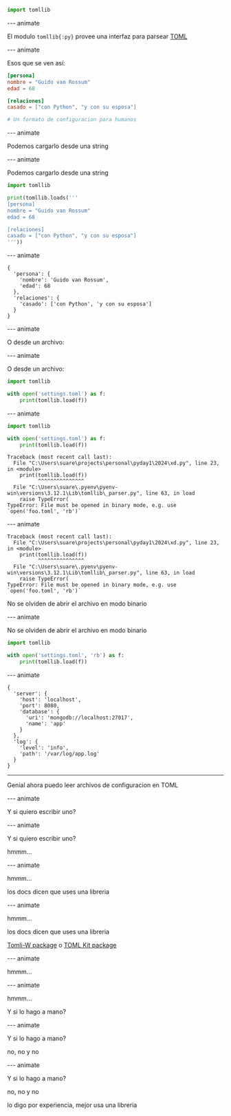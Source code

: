 ```py
import tomllib
```

--- animate

El modulo `tomllib{:py}` provee una interfaz para parsear [TOML](https://toml.io/en/)

--- animate

Esos que se ven así:

```toml
[persona]
nombre = "Guido van Rossum"
edad = 68

[relaciones]
casado = ["con Python", "y con su esposa"]

# Un formato de configuracion para humanos
```

--- animate

Podemos cargarlo desde una string

--- animate

Podemos cargarlo desde una string

```py
import tomllib

print(tomllib.loads('''
[persona]
nombre = "Guido van Rossum"
edad = 68

[relaciones]
casado = ["con Python", "y con su esposa"]
'''))
```

--- animate

```plain
{
  'persona': {
    'nombre': 'Guido van Rossum',
    'edad': 68
  },
  'relaciones': {
    'casado': ['con Python', 'y con su esposa']
  }
}
```

--- animate

O desde un archivo:

--- animate

O desde un archivo:

```py
import tomllib

with open('settings.toml') as f:
    print(tomllib.load(f))
```

--- animate

```py
import tomllib

with open('settings.toml') as f:
    print(tomllib.load(f))
```

```plain
Traceback (most recent call last):
  File "C:\Users\suare\projects\personal\pyday1\2024\xd.py", line 23, in <module>
    print(tomllib.load(f))
          ^^^^^^^^^^^^^^^
  File "C:\Users\suare\.pyenv\pyenv-win\versions\3.12.1\Lib\tomllib\_parser.py", line 63, in load
    raise TypeError(
TypeError: File must be opened in binary mode, e.g. use `open('foo.toml', 'rb')`
```

--- animate

```plain
Traceback (most recent call last):
  File "C:\Users\suare\projects\personal\pyday1\2024\xd.py", line 23, in <module>
    print(tomllib.load(f))
          ^^^^^^^^^^^^^^^
  File "C:\Users\suare\.pyenv\pyenv-win\versions\3.12.1\Lib\tomllib\_parser.py", line 63, in load
    raise TypeError(
TypeError: File must be opened in binary mode, e.g. use `open('foo.toml', 'rb')`
```

No se olviden de abrir el archivo en modo binario

--- animate

No se olviden de abrir el archivo en modo binario

```py
import tomllib

with open('settings.toml', 'rb') as f:
    print(tomllib.load(f))
```

--- animate

```plain
{
  'server': {
    'host': 'localhost',
    'port': 8080,
    'database': {
      'uri': 'mongodb://localhost:27017',
      'name': 'app'
    }
  },
  'log': {
    'level': 'info',
    'path': '/var/log/app.log'
  }
}
```

---

Genial ahora puedo leer archivos de configuracion en TOML

--- animate

Y si quiero escribir uno?

--- animate

Y si quiero escribir uno?

hmmm...

--- animate

hmmm...

los docs dicen que uses una libreria

--- animate

hmmm...

los docs dicen que uses una libreria

[Tomli-W package](https://pypi.org/project/tomli-w/) o [TOML Kit package](https://pypi.org/project/tomlkit/)

--- animate

hmmm...

--- animate

hmmm...

Y si lo hago a mano?

--- animate

Y si lo hago a mano?

no, no y no

--- animate

Y si lo hago a mano?

no, no y no

lo digo por experiencia, mejor usa una libreria
